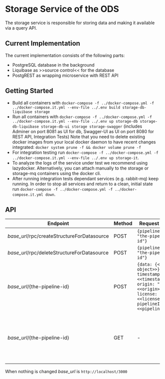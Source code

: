 # Storage Service of the ODS

The storage service is responsible for storing data and making it available via a query API.

## Current Implementation
The current implementation consists of the following parts:
* PostgreSQL database in the background
* Liquibase as >>source control<< for the database
* PostgREST as wrapping microservice with REST API

## Getting Started

* Build all containers with `docker-compose -f ../docker-compose.yml -f ../docker-compose.it.yml --env-file ../.env build storage-db-liquibase storage`
* Run all containers with `docker-compose -f ../docker-compose.yml -f ../docker-compose.it.yml --env-file ../.env up storage-db storage-db-liquibase storage-db-ui storage storage-swagger` (includes Adminer on port 8081 as UI for db, Swagger-UI as UI on port 8080 for REST API, Integration Tests)
Note that you need to delete existing docker images from your local docker daemon to have recent changes integrated: `docker system prune -f && docker volume prune -f`
* For integration testing run `docker-compose -f ../docker-compose.yml -f ../docker-compose.it.yml --env-file ../.env up storage-it`.
* To analyze the logs of the service under test we recommend using lazydocker. Alternatively, you can attach manually to the storage or storage-mq containers using the docker cli. 
* After running integration tests dependant services (e.g. rabbit-mq) keep running. In order to stop all services and return to a clean, initial state run `docker-compose -f ../docker-compose.yml -f ../docker-compose.it.yml down`. 


## API
| Endpoint  | Method  | Request Body  | Response Body |
|---|---|---|---|
| *base_url*/rpc/createStructureForDatasource  | POST  | `{pipelineid: "the-pipeline-id"}` | - |
| *base_url*/rpc/deleteStructureForDatasource  | POST  | `{pipelineid: "the-pipeline-id"}` | - |
| *base_url*/{the-pipeline-id}  | POST  | `{data: {<<json object>>}, timestamp: "<<timestamp>>", origin: "<<origin>>", license: "<<license>>", pipelineId: "<<pipelineId>>}` | - |
| *base_url*/{the-pipeline-id} | GET  | - | `{data: {<<json object>>, timestamp: "<<timestamp>>", origin: "<<origin>>", license: "<<license>>", pipelineId: "<<pipelineId>>}` |

When nothing is changed *base_url* is `http://localhost/3000`

